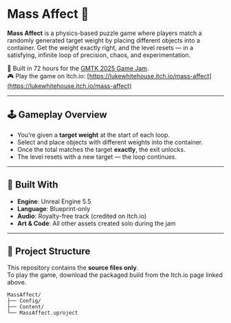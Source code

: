 # Mass Affect 🎯

**Mass Affect** is a physics-based puzzle game where players match a randomly generated target weight by placing different objects into a container. Get the weight exactly right, and the level resets — in a satisfying, infinite loop of precision, chaos, and experimentation.

🧪 Built in 72 hours for the [GMTK 2025 Game Jam](https://itch.io/jam/gmtk-2025).  
🎮 Play the game on Itch.io: [https://lukewhitehouse.itch.io/mass-affect](https://lukewhitehouse.itch.io/mass-affect)

---

## 🕹 Gameplay Overview

- You’re given a **target weight** at the start of each loop.
- Select and place objects with different weights into the container.
- Once the total matches the target **exactly**, the exit unlocks.
- The level resets with a new target — the loop continues.

---

## 🔧 Built With

- **Engine**: Unreal Engine 5.5  
- **Language**: Blueprint-only  
- **Audio**: Royalty-free track (credited on Itch.io)  
- **Art & Code**: All other assets created solo during the jam

---

## 📁 Project Structure

This repository contains the **source files only**.  
To play the game, download the packaged build from the Itch.io page linked above.

```plaintext
MassAffect/
├── Config/
├── Content/
└── MassAffect.uproject

